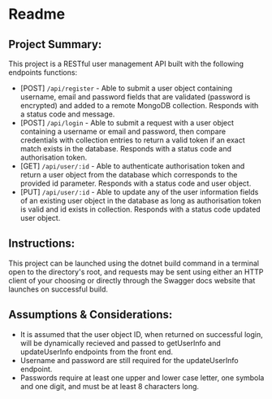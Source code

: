 # Readme

## Project Summary:
This project is a RESTful user management API built with the following endpoints functions:
- [POST] `/api/register` - Able to submit a user object containing username, email and password fields that are validated (password is encrypted) and added to a remote MongoDB collection. Responds with a status code and message.
- [POST] `/api/login` - Able to submit a request with a user object containing a username or email and password, then compare credentials with collection entries to return a valid token if an exact match exists in the database. Responds with a status code and authorisation token.
- [GET] `/api/user/:id` - Able to authenticate authorisation token and return a user object from the database which corresponds to the provided id parameter. Responds with a status code and user object.
- [PUT] `/api/user/:id` - Able to update any of the user information fields of an existing user object in the database as long as authorisation token is valid and id exists in collection. Responds with a status code updated user object.

## Instructions:
This project can be launched using the dotnet build command in a terminal open to the directory's root, and requests may be sent using either an HTTP client of your choosing or directly through the Swagger docs website that launches on successful build.

## Assumptions & Considerations:
- It is assumed that the user object ID, when returned on successful login, will be dynamically recieved and passed to getUserInfo and updateUserInfo endpoints from the front end.
- Username and password are still required for the updateUserInfo endpoint.
- Passwords require at least one upper and lower case letter, one symbola and one digit, and must be at least 8 characters long.

